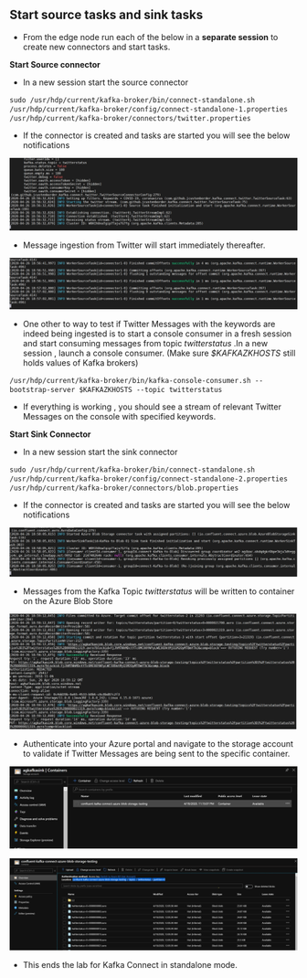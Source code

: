 ## Start source tasks and sink tasks 

- From the edge node  run each of the below in a **separate session** to create new connectors and start tasks.  

**Start Source connector** 
- In a new session start the source connector

```
sudo /usr/hdp/current/kafka-broker/bin/connect-standalone.sh /usr/hdp/current/kafka-broker/config/connect-standalone-1.properties /usr/hdp/current/kafka-broker/connectors/twitter.properties
```
- If the connector is created and tasks are started you will see the below notifications

![HDInsight Kafka Connect](https://github.com/arnabganguly/Kafkaconnect/blob/master/images/pic21.png)


- Message ingestion from Twitter will start immediately thereafter. 

![HDInsight Kafka Connect](https://github.com/arnabganguly/Kafkaconnect/blob/master/images/pic22.png)

- One other to way to test if Twitter Messages with the keywords are indeed being ingested is to start a console consumer in a fresh session and start consuming messages from topic *twitterstatus* .In a new session , launch a console consumer. (Make sure *$KAFKAZKHOSTS* still holds values of Kafka brokers)

```
/usr/hdp/current/kafka-broker/bin/kafka-console-consumer.sh --bootstrap-server $KAFKAZKHOSTS --topic twitterstatus 
```
- If everything is working , you should see a stream of relevant Twitter Messages on the console with specified keywords. 


**Start Sink Connector**

- In a new session start the sink connector
```
sudo /usr/hdp/current/kafka-broker/bin/connect-standalone.sh /usr/hdp/current/kafka-broker/config/connect-standalone-2.properties /usr/hdp/current/kafka-broker/connectors/blob.properties
```

- If the connector is created and tasks are started you will see the below notifications

![HDInsight Kafka Connect](https://github.com/arnabganguly/Kafkaconnect/blob/master/images/pic23.png)

- Messages from the Kafka Topic *twitterstatus* will be written to container on the Azure Blob Store 

![HDInsight Kafka Connect](https://github.com/arnabganguly/Kafkaconnect/blob/master/images/pic24.png)

- Authenticate into your Azure portal and navigate to the storage account to validate if Twitter Messages are being sent to the specific container. 

![HDInsight Kafka Connect](https://github.com/arnabganguly/Kafkaconnect/blob/master/images/pic19.png)

 ![HDInsight Kafka Connect](https://github.com/arnabganguly/Kafkaconnect/blob/master/images/pic20.png)



- This ends the lab for Kafka Connect in standalone mode. 

<!--stackedit_data:
eyJoaXN0b3J5IjpbNDEyMTYzOTE4LC0zNjM0NzkyNjcsLTY2NT
Q3NTkwMywxOTQ5MjMzNzI0LC0xODgwNDgwOTU5LDc2NDQxNzUw
NiwtMTEzODAzMTQwNiw2MzQzMDE4MzYsMTg5NzczMDIwNiwxMD
cyNTA5OTUxXX0=
-->